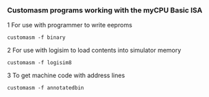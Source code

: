 ### Customasm programs working with the myCPU Basic ISA

1 For use with programmer to write eeproms
```
customasm -f binary

```
2 For use with logisim to load contents into simulator memory
```
customasm -f logisim8

```
3 To get machine code with address lines
```
customasm -f annotatedbin

```
